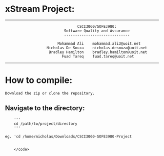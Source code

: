 xStream Project: 
===============
---

                                     CSCI3060/SOFE3980: 
                               Software Quality and Assurance
                               ------------------------------

                            Mohammad Ali    mohammad.ali3@uoit.net
                       Nicholas De Souza    nicholas.desouza@uoit.net
                        Bradley Hamilton    bradley.hamilton@uoit.net
                              Fuad Tareq    fuad.tareq@uoit.net


---

How to compile:
===============

    Download the zip or clone the repository.


##  Navigate to the directory:
        '''
        cd /path/to/project/directory
        '''

    eg. 'cd /home/nicholas/Downloads/CSCI3060-SOFE3980-Project


        </code>
</pre>
